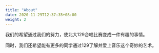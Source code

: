 ```yaml
---
title: "About"
date: 2020-11-29T12:37:35+08:00
weight: 2
---
```


我们的希望通过我们的努力，使北大129合唱比赛变成一件有趣的事情。

同时，我们还希望能有更多的同学通过129了解并爱上音乐这个奇妙的艺术。



